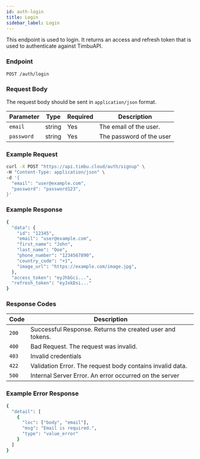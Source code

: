 ```yaml
---
id: auth-login
title: Login
sidebar_label: Login
---
```


This endpoint is used to login. It returns an access and refresh token that is used to authenticate against TimbuAPI.

### Endpoint

`POST /auth/login`

### Request Body

The request body should be sent in `application/json` format.

| Parameter  | Type   | Required | Description              |
| ---------- | ------ | -------- | ------------------------ |
| `email`    | string | Yes      | The email of the user.   |
| `password` | string | Yes      | The password of the user |

### Example Request

```bash
curl -X POST "https://api.timbu.cloud/auth/signup" \
-H "Content-Type: application/json" \
-d '{
  "email": "user@example.com",
  "password": "password123",
}'
```

### Example Response

```bash
{
  "data": {
    "id": "12345",
    "email": "user@example.com",
    "first_name": "John",
    "last_name": "Doe",
    "phone_number": "1234567890",
    "country_code": "+1",
    "image_url": "https://example.com/image.jpg",
  },
  "access_token": "eyJhbGci...",
  "refresh_token": "eyJxkDsi..."
}
```

### Response Codes

| Code  | Description                                               |
| ----- | --------------------------------------------------------- |
| `200` | Successful Response. Returns the created user and tokens. |
| `400` | Bad Request. The request was invalid.                     |
| `403` | Invalid credentials                                       |
| `422` | Validation Error. The request body contains invalid data. |
| `500` | Internal Server Error. An error occurred on the server    |

### Example Error Response

```bash
{
  "detail": [
    {
      "loc": ["body", "email"],
      "msg": "Email is required.",
      "type": "value_error"
    }
  ]
}
```

